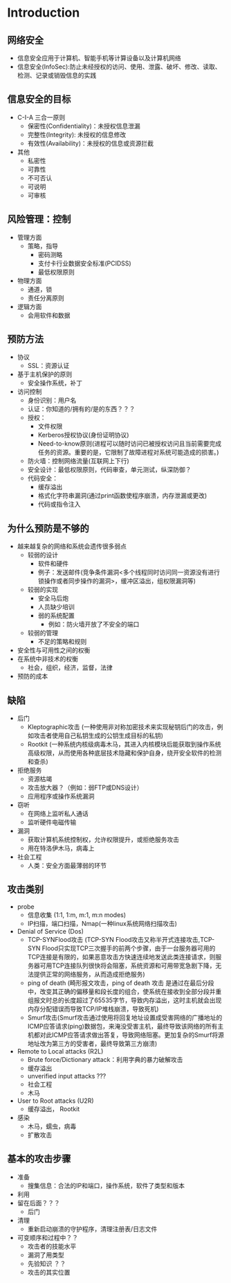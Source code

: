 # Introduction

## 网络安全
- 信息安全应用于计算机、智能手机等计算设备以及计算机网络
- 信息安全(InfoSec):防止未经授权的访问、使用、泄露、破坏、修改、读取、检测、记录或销毁信息的实践

## 信息安全的目标
- C-I-A 三合一原则
   - 保密性(Confidentiality)：未授权信息泄漏
   - 完整性(Integrity): 未授权的信息修改
   - 有效性(Availability)：未授权的信息或资源拦截
- 其他
   - 私密性
   - 可靠性
   - 不可否认
   - 可说明
   - 可审核

## 风险管理：控制
- 管理方面
   - 策略，指导
      - 密码测略
      - 支付卡行业数据安全标准(PCIDSS)
      - 最低权限原则
- 物理方面
   - 通道，锁
   - 责任分离原则
- 逻辑方面
   - 会用软件和数据

## 预防方法
- 协议
   - SSL：资源认证
- 基于主机保护的原则
   - 安全操作系统，补丁
- 访问控制
   - 身份识别：用户名
   - 认证：你知道的/拥有的/是的东西？？？
   - 授权：
      - 文件权限
      - Kerberos授权协议(身份证明协议)
      - Need-to-know原则(进程可以随时访问已被授权访问且当前需要完成任务的资源。重要的是，它限制了故障进程对系统可能造成的损害。)
   - 防火墙：控制网络流量(互联网上下行)
   - 安全设计：最低权限原则，代码审查，单元测试，纵深防御？
   - 代码安全：
      - 缓存溢出
      - 格式化字符串漏洞(通过print函数使程序崩溃，内存泄漏或更改)
      - 代码或指令注入

## 为什么预防是不够的
- 越来越复杂的网络和系统会遗传很多弱点
   - 较弱的设计
      - 软件和硬件
      - 例子：发送邮件(竞争条件漏洞<多个线程同时访问同一资源没有进行锁操作或者同步操作的漏洞>，缓冲区溢出，组权限漏洞等)
   - 较弱的实现
      - 安全马后炮
      - 人员缺少培训
      - 弱的系统配置
         - 例如：防火墙开放了不安全的端口
   - 较弱的管理
      - 不足的策略和规则
- 安全性与可用性之间的权衡
- 在系统中非技术的权衡
   - 社会，组织，经济，监督，法律
- 预防的成本

## 缺陷
- 后门
   - Kleptographic攻击 (一种使用非对称加密技术来实现秘钥后门的攻击，例如攻击者使用自己私钥生成的公钥生成目标的私钥)
   - Rootkit (一种系统内核级病毒木马，其进入内核模块后能获取到操作系统高级权限，从而使用各种底层技术隐藏和保护自身，绕开安全软件的检测和查杀)
- 拒绝服务
   - 资源枯竭
   - 攻击放大器？（例如：弱FTP或DNS设计）
   - 应用程序或操作系统漏洞
- 窃听
   - 在网络上监听私人通话
   - 监听硬件电磁传输
- 漏洞
   - 获取计算机系统控制权，允许权限提升，或拒绝服务攻击
   - 用在特洛伊木马，病毒上
- 社会工程
   - 人类：安全方面最薄弱的环节

## 攻击类别
- probe
   - 信息收集 (1:1, 1:m, m:1, m:n modes) 
   - IP扫描，端口扫描，Nmap(一种linux系统网络扫描攻击)
-  Denial of Service (Dos)
   - TCP-SYNFlood攻击 (TCP-SYN Flood攻击又称半开式连接攻击,TCP-SYN Flood只实现TCP三次握手的前两个步骤，由于一台服务器可用的TCP连接是有限的，如果恶意攻击方快速连续地发送此类连接请求，则服务器可用TCP连接队列很快将会阻塞，系统资源和可用带宽急剧下降，无法提供正常的网络服务，从而造成拒绝服务)
   - ping of death (畸形报文攻击，ping of death 攻击 是通过在最后分段中，改变其正确的偏移量和段长度的组合，使系统在接收到全部分段并重组报文时总的长度超过了65535字节，导致内存溢出，这时主机就会出现内存分配错误而导致TCP/IP堆栈崩溃，导致死机)
   - Smurf攻击(Smurf攻击通过使用将回复地址设置成受害网络的广播地址的ICMP应答请求(ping)数据包，来淹没受害主机，最终导致该网络的所有主机都对此ICMP应答请求做出答复，导致网络阻塞。更加复杂的Smurf将源地址改为第三方的受害者，最终导致第三方崩溃)
- Remote to Local attacks (R2L) 
   - Brute force/Dictionary attack：利用字典的暴力破解攻击
   - 缓存溢出
   - unverified input attacks ???
   - 社会工程
   - 木马
- User to Root attacks (U2R) 
   - 缓存溢出， Rootkit
- 感染
   - 木马，蠕虫，病毒
   - 扩散攻击

## 基本的攻击步骤
- 准备
   - 搜集信息：合法的IP和端口，操作系统，软件了类型和版本
- 利用
- 留在后面？？？
   - 后门
- 清理
   - 重新启动崩溃的守护程序，清理注册表/日志文件
- 可变顺序和过程中？？
   - 攻击者的技能水平
   - 漏洞了用类型
   - 先验知识 ？？
   - 攻击的其实位置
   

